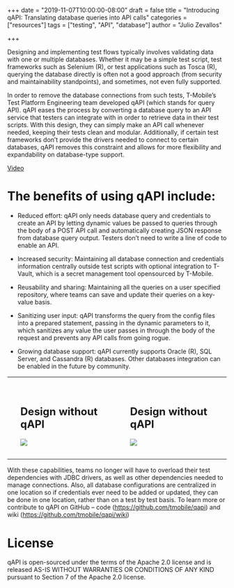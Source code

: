 +++
date = "2019-11-07T10:00:00-08:00"
draft = false
title = "Introducing qAPI: Translating database queries into API calls"
categories = ["resources"]
tags = ["testing", "API", "database"]
author = "Julio Zevallos"

+++

Designing and implementing test flows typically involves validating data with one or multiple databases. 
Whether it may be a simple test script, test frameworks such as Selenium (R), or test applications such as Tosca (R), querying the database directly is often not a good approach (from security and maintainability standpoints), and sometimes, not even fully supported.

In order to remove the database connections from such tests, T-Mobile’s Test Platform Engineering team developed qAPI (which stands for query API). qAPI eases the process by converting a database query to an API service that testers can integrate with in order to retrieve data in their test scripts. With this design, they can simply make an API call whenever needed, keeping their tests clean and modular. Additionally, if certain test frameworks don’t provide the drivers needed to connect to certain databases, qAPI removes this constraint and allows for more flexibility and expandability on database-type support.

[Video](https://www.youtube.com/watch?v=IRU-AcRGL74&feature=youtu.be)

# The benefits of using qAPI include:

- Reduced effort: qAPI only needs database query and credentials to create an API by letting dynamic values be passed to queries through the body of a POST API call and automatically creating JSON response from database query output. Testers don’t need to write a line of code to enable an API.

- Increased security: Maintaining all database connection and credentials information centrally outside test scripts with optional integration to T-Vault, which is a secret management tool opensourced by T-Mobile.

- Reusability and sharing: Maintaining all the queries on a user specified repository, where teams can save and update their queries on a key-value basis.

- Sanitizing user input: qAPI transforms the query from the config files into a prepared statement, passing in the dynamic parameters to it, which sanitizes any value the user passes in through the body of the request and prevents any API calls from going rogue.

- Growing database support: qAPI currently supports Oracle (R), SQL Server, and Cassandra (R) databases. Other databases integration can be enabled in the future by community. 

<table>
 <tr>
    <td style="padding: 30px">
        <h2>Design without qAPI</h2>
        <image src="https://raw.githubusercontent.com/tmobile/qapi/master/misc/without%20qAPI.png" />
    </td>
    <td style="padding: 30px">
        <h2>Design without qAPI</h2>    
        <image src="https://raw.githubusercontent.com/tmobile/qapi/master/misc/without%20qAPI.png" />
    </td>
    </td>
 </tr>
</table>
 
With these capabilities, teams no longer will have to overload their test dependencies with JDBC drivers, as well as other dependencies needed to manage connections. Also, all database configurations are centralized in one location so if credentials ever need to be added or updated, they can be done in one location, rather than on a test by test basis. To learn more or contribute to qAPI on GitHub – code (https://github.com/tmobile/qapi) and wiki (https://github.com/tmobile/qapi/wiki)  

# License

qAPI is open-sourced under the terms of the Apache 2.0 license and is released AS-IS WITHOUT WARRANTIES OR CONDITIONS OF ANY KIND pursuant to Section 7 of the Apache 2.0 license.
